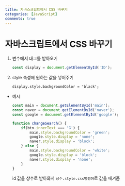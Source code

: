 ```yaml
---
title: 자바스크립트에서 CSS 바꾸기
categories: [JavaScript]
comments: true
---
```


# 자바스크립트에서 CSS 바꾸기
1. 변수에서 태그를 받아오기

    ``` javascript
    const display = document.getElementById('ID');
    ```
2. style 속성에 원하는 값을 넣어주기

    ``` javacript
    display.style.backgroundColor = 'black';
    ```

- 예시
    ``` javascript
    const main = document.getElementById('main');
    const naver = document.getElementById('naver');
    const google = document.getElementById('google');

    function changeSearch() {
        if(btn.innerText === 'G') {
            main.style.backgroundColor = 'green';     
            google.style.display = 'none';
            naver.style.display = 'block';
        } else {
            main.style.backgroundColor = 'white';
            google.style.display = 'block';
            naver.style.display = 'none';
        }
    }
    ```
    id 값을 상수로 받아와서 `상수.style.css명령어`로 값을 매겨줌